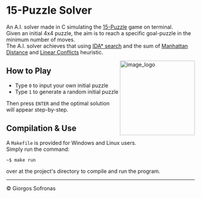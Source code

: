 # 15-Puzzle Solver

An A.I. solver made in C simulating the [15-Puzzle](https://en.wikipedia.org/wiki/15_puzzle) game on terminal.<br>
Given an initial 4x4 puzzle, the aim is to reach a specific goal-puzzle in the minimum number of moves.<br>
The A.I. solver achieves that using [IDA* search](https://en.wikipedia.org/wiki/Iterative_deepening_A*) and the sum of [Manhattan Distance](https://en.wikipedia.org/wiki/Taxicab_geometry) and [Linear Conflicts](https://medium.com/swlh/looking-into-k-puzzle-heuristics-6189318eaca2#:~:text=Linear%20Conflicts,reach%20their%20final%20goal%20position.) heuristic.

<img src="https://miro.medium.com/max/600/1*Kg5sN-5U3Q7hevW9qhz2rA.gif"
  alt="image_logo"
  align="right"
  width="200"
  height="200" />

## How to Play
  - Type `0` to input your own initial puzzle 
  - Type `1` to generate a random initial puzzle<br>
 
Then press `ENTER` and the optimal solution will appear step-by-step.

## Compilation & Use
A `Makefile` is provided for Windows and Linux users.<br>
Simply run the command:
```bash 
~$ make run
``` 
over at the project's directory to compile and run the program.

---
© Giorgos Sofronas
